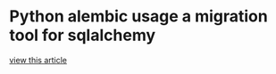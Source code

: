 # Python alembic usage a migration tool for sqlalchemy

[view this article](https://chaojin101.github.io/posts/Python-alembic/)
